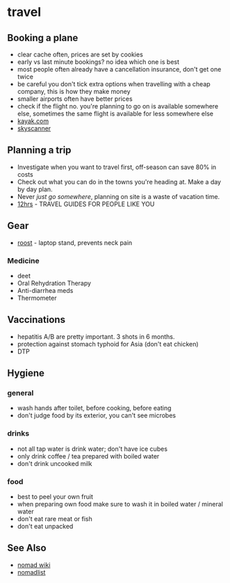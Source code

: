 # travel

## Booking a plane
- clear cache often, prices are set by cookies
- early vs last minute bookings? no idea which one is best
- most people often already have a cancellation insurance, don't get one twice
- be careful you don't tick extra options when travelling with a cheap company,
this is how they make money
- smaller airports often have better prices
- check if the flight no. you're planning to go on is available somewhere else,
sometimes the same flight is available for less somewhere else
- [kayak.com](http://www.kayak.com)
- [skyscanner](http://skyscanner.com)

## Planning a trip
- Investigate when you want to travel first, off-season can save 80% in costs
- Check out what you can do in the towns you're heading at. Make a day by day
plan.
- Never _just go somewhere_, planning on site is a waste of vacation time.
- [12hrs](http://www.12hrs.net/guides-overview) - TRAVEL GUIDES FOR PEOPLE LIKE YOU

## Gear
- [roost](http://www.therooststand.com/) - laptop stand, prevents neck pain

### Medicine
- deet
- Oral Rehydration Therapy
- Anti-diarrhea meds
- Thermometer

## Vaccinations
- hepatitis A/B are pretty important. 3 shots in 6 months.
- protection against stomach typhoid for Asia (don't eat chicken)
- DTP

## Hygiene
### general
- wash hands after toilet, before cooking, before eating
- don't judge food by its exterior, you can't see microbes

### drinks
- not all tap water is drink water; don't have ice cubes
- only drink coffee / tea prepared with boiled water
- don't drink uncooked milk

### food
- best to peel your own fruit
- when preparing own food make sure to wash it in boiled water / mineral water
- don't eat rare meat or fish
- don't eat unpacked

## See Also
- [nomad wiki](http://www.nomadwiki.net/)
- [nomadlist](https://nomadlist.com/)
